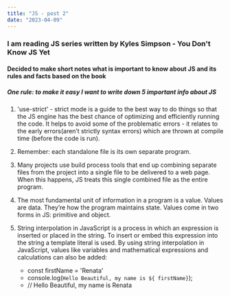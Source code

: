 ```yaml
---
title: "JS - post 2"
date: "2023-04-09"
---
```


### I am reading JS series written by Kyles Simpson - You Don't Know JS Yet

#### Decided to make short notes what is important to know about JS and its rules and facts based on the book

##### One rule: to make it easy I want to write down 5 important info about JS

1. 'use-strict' - strict mode is a guide to
   the best way to do things so that the JS engine has the best
   chance of optimizing and efficiently running the code. It helps to avoid some of the problematic errors - it relates to the early errors(aren’t strictly syntax errors) which are thrown at compile time (before the code is run).

2. Remember: each standalone file is its own separate program.

3. Many projects use build process tools that end up
   combining separate files from the project into a
   single file to be delivered to a web page. When
   this happens, JS treats this single combined file
   as the entire program.

4. The most fundamental unit of information in a program is a
   value. Values are data. They’re how the program maintains
   state. Values come in two forms in JS: primitive and object.

5. String interpolation in JavaScript is a process in which an expression is inserted or placed in the string. To insert or embed this expression into the string a template literal is used. By using string interpolation in JavaScript, values like variables and mathematical expressions and calculations can also be added:
   - const firstName = 'Renata'
   - console.log(`Hello Beautiful, my name is ${ firstName}`);
   - // Hello Beautiful, my name is Renata
